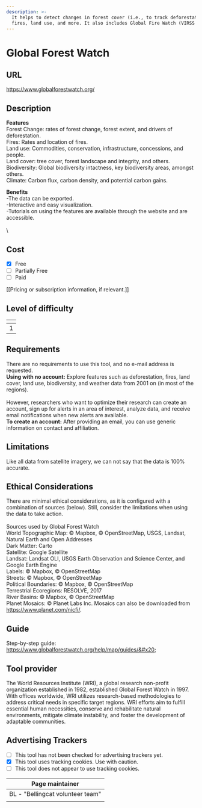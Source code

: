 ```yaml
---
description: >-
  It helps to detect changes in forest cover (i.e., to track deforestation),
  fires, land use, and more. It also includes Global Fire Watch (VIRSS data)
---
```


# Global Forest Watch

## URL

https://www.globalforestwatch.org/

## Description

**Features**\
Forest Change: rates of forest change, forest extent, and drivers of deforestation. \
Fires: Rates and location of fires. \
Land use: Commodities, conservation, infrastructure, concessions, and people. \
Land cover: tree cover, forest landscape and integrity, and others.\
Biodiversity: Global biodiversity intactness, key biodiversity areas, amongst others.\
Climate: Carbon flux, carbon density, and potential carbon gains.

**Benefits**\
\-The data can be exported.\
\-Interactive and easy visualization.\
\-Tutorials on using the features are available through the website and are accessible. \
\
\


## Cost

* [x] Free
* [ ] Partially Free
* [ ] Paid

\[\[Pricing or subscription information, if relevant.]]

## Level of difficulty

<table><thead><tr><th data-type="rating" data-max="5"></th></tr></thead><tbody><tr><td>1</td></tr></tbody></table>

## Requirements

There are no requirements to use this tool, and no e-mail address is requested. \
**Using with no account:** Explore features such as deforestation, fires, land cover, land use, biodiversity, and weather data from 2001 on (in most of the regions). \
\
However, researchers who want to optimize their research can create an account, sign up for alerts in an area of interest, analyze data, and receive email notifications when new alerts are available.\
**To create an account:** After providing an email, you can use generic information on contact and affiliation.&#x20;

## Limitations

Like all data from satellite imagery, we can not say that the data is 100% accurate.

## Ethical Considerations

There are minimal ethical considerations, as it is configured with a combination of sources (below). Still, consider the limitations when using the data to take action. \
\
Sources used by Global Forest Watch\
World Topographic Map: © Mapbox, © OpenStreetMap, USGS, Landsat, Natural Earth and Open Addresses\
Dark Matter: Carto\
Satellite: Google Satellite\
Landsat: Landsat OLI, USGS Earth Observation and Science Center, and Google Earth Engine\
Labels: © Mapbox, © OpenStreetMap\
Streets: © Mapbox, © OpenStreetMap\
Political Boundaries: © Mapbox, © OpenStreetMap\
Terrestrial Ecoregions: RESOLVE, 2017\
River Basins: © Mapbox, © OpenStreetMap\
Planet Mosaics: © Planet Labs Inc. Mosaics can also be downloaded from https://www.planet.com/nicfi/.

## Guide

Step-by-step guide: https://www.globalforestwatch.org/help/map/guides/&#x20;

## Tool provider

The World Resources Institute (WRI), a global research non-profit organization established in 1982, established Global Forest Watch in 1997. With offices worldwide, WRI utilizes research-based methodologies to address critical needs in specific target regions. WRI efforts aim to fulfill essential human necessities, conserve and rehabilitate natural environments, mitigate climate instability, and foster the development of adaptable communities.

## Advertising Trackers

* [ ] This tool has not been checked for advertising trackers yet.
* [x] This tool uses tracking cookies. Use with caution.
* [ ] This tool does not appear to use tracking cookies.

| Page maintainer                  |
| -------------------------------- |
| BL - "Bellingcat volunteer team" |
|                                  |
